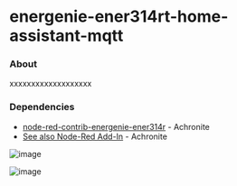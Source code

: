 energenie-ener314rt-home-assistant-mqtt
=======================================

### About
xxxxxxxxxxxxxxxxxxx

### Dependencies
* [node-red-contrib-energenie-ener314r](https://github.com/Achronite/node-red-contrib-energenie-ener314rt) - Achronite
* [See also Node-Red Add-In](https://flows.nodered.org/node/node-red-contrib-energenie-ener314rt) - Achronite







![image](https://user-images.githubusercontent.com/5207490/211158104-ce63a08e-e317-448b-96e2-906fa30339e2.png)

![image](https://user-images.githubusercontent.com/5207490/211158113-9ee64122-1093-4045-b866-0ae8a139a6ab.png)
